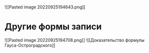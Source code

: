![[Pasted image 20220925194643.png]]
# Другие формы записи
![[Pasted image 20220925194708.png]]
![[Доказательство формулы Гауса-Остроградского]]